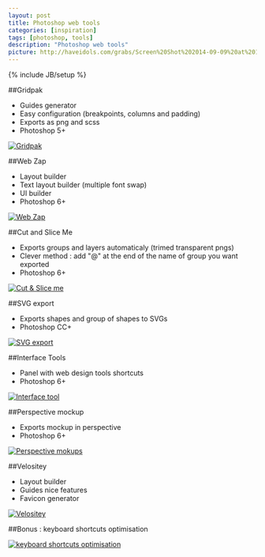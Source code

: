 ```yaml
---
layout: post
title: Photoshop web tools
categories: [inspiration]
tags: [photoshop, tools]
description: "Photoshop web tools"
picture: http://haveidols.com/grabs/Screen%20Shot%202014-09-09%20at%2012.24.30.png
---
```

{% include JB/setup %}

##Gridpak
- Guides generator
- Easy configuration (breakpoints, columns and padding)
- Exports as png and scss
- Photoshop 5+

[![Gridpak](http://haveidols.com/grabs/Screen%20Shot%202014-08-28%20at%2018.10.34.png)](http://gridpak.com)

##Web Zap
- Layout builder
- Text layout builder (multiple font swap)
- UI builder
- Photoshop 6+

[![Web Zap](http://haveidols.com/grabs/Screen%20Shot%202014-08-28%20at%2018.24.13.png)](http://webzap.uiparade.com)

##Cut and Slice Me
- Exports groups and layers automaticaly (trimed transparent pngs)
- Clever method : add "@" at the end of the name of group you want exported
- Photoshop 6+

[![Cut & Slice me](http://haveidols.com/grabs/Screen%20Shot%202014-08-28%20at%2018.28.23.png)](http://www.cutandslice.me)

##SVG export
- Exports shapes and group of shapes to SVGs
- Photoshop CC+

[![SVG export](http://haveidols.com/grabs/Screen%20Shot%202014-08-28%20at%2018.22.53.png)](https://creativemarket.com/Renamy/16717-Zeick-Photoshop-SVG-export-2.2.0?utm_source=cmembed&utm_medium=link&utm_campaign=16717)

##Interface Tools
- Panel with web design tools shortcuts
- Photoshop 6+

[![Interface tool](http://haveidols.com/grabs/Screen%20Shot%202014-08-28%20at%2018.23.11.png)](https://dribbble.com/shots/1160621-Interface-Tools-Photoshop-Plugin)

##Perspective mockup
- Exports mockup in perspective
- Photoshop 6+

[![Perspective mokups](http://haveidols.com/grabs/Screen%20Shot%202014-08-28%20at%2018.27.10.png)](http://perspectivemockups.com)

##Velositey
- Layout builder
- Guides nice features
- Favicon generator

[![Velositey](http://haveidols.com/grabs/Screen%20Shot%202014-08-28%20at%2018.09.39.png)](http://dandkagency.com/velositey)

##Bonus : keyboard shortcuts optimisation

[![keyboard shortcuts optimisation](http://haveidols.com/grabs/Screen%20Shot%202014-08-28%20at%2018.11.32.png)](http://www.dtelepathy.com/blog/design/dream-photoshop-keyboard-shortcuts)